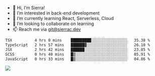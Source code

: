 - 👋 Hi, I’m Sierra!
- 👀 I’m interested in back-end development
- 🌱 I’m currently learning React, Serverless, Cloud
- 💞️ I’m looking to collaborate on learning
- 📫 Reach me via git@sierrac.dev

<!--START_SECTION:waka-->

```txt
TSX          4 hrs 0 mins    █████████░░░░░░░░░░░░░░░░   35.38 %
TypeScript   2 hrs 57 mins   ██████▓░░░░░░░░░░░░░░░░░░   26.10 %
JSX          2 hrs 42 mins   ██████░░░░░░░░░░░░░░░░░░░   23.85 %
SCSS         0 hrs 40 mins   █▒░░░░░░░░░░░░░░░░░░░░░░░   05.91 %
JavaScript   0 hrs 33 mins   █▒░░░░░░░░░░░░░░░░░░░░░░░   04.86 %
```

<!--END_SECTION:waka-->


![](https://hit.yhype.me/github/profile?user_id=7351311)
